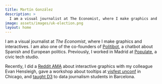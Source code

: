```yaml
---
title: Martín González
description: >
  I am a visual journalist at The Economist, where I make graphics and interactives. I am also one of the co-founders of Politibot, a chatbot about Spanish and European politics
image: assets/images/uk-election.png
layout: home
---
```


I am a visual journalist at _The Economist_, where I make graphics
and interactives. I am also one of the co-founders of
[Politibot](https://www.niemanlab.org/2017/07/on-the-heels-of-its-own-success-spains-politibot-is-opening-up-a-chatbot-builder-for-other-outlets/),
a chatbot about Spanish and European politics. Previously, I worked in
Madrid at [Populate](https://populate.tools/), a civic tech
studio.

Recently, I did a [Reddit AMA](https://old.reddit.com/r/dataisbeautiful/comments/cptmcw/were_evan_hensleigh_and_mart%C3%ADn_gonz%C3%A1lez/) about interactive graphics with my colleague Evan Hensleigh, gave a workshop about tooltips at [visfest unconf](http://visfest.com/unconf2019/) in Chicago, and [taught D3](https://twitter.com/DataJournalism1/status/1124601499772956677) to data journalism students in Barcelona.
